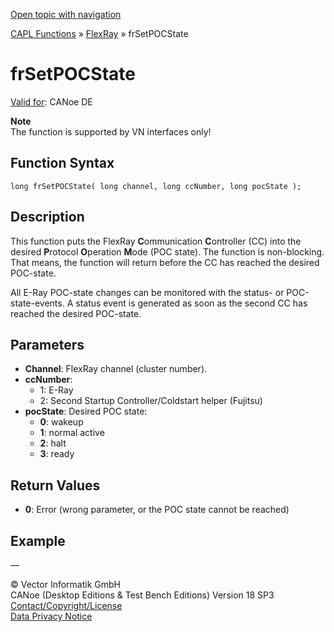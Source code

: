 [Open topic with navigation](../../../../../CANoeDEFamily.htm#Topics/CAPLFunctions/FlexRay/Functions/CAPLfunctionFRSetPocState.md)

[CAPL Functions](../../CAPLfunctions.md) » [FlexRay](../CAPLfunctionsFlexrayOverview.md) » frSetPOCState

# frSetPOCState

[Valid for](../../../Shared/FeatureAvailability.md): CANoe DE

**Note**  
The function is supported by VN interfaces only!

## Function Syntax

```
long frSetPOCState( long channel, long ccNumber, long pocState );
```

## Description

This function puts the FlexRay **C**ommunication **C**ontroller (CC) into the desired **P**rotocol **O**peration **M**ode (POC state). The function is non-blocking. That means, the function will return before the CC has reached the desired POC-state.

All E-Ray POC-state changes can be monitored with the status- or POC-state-events. A status event is generated as soon as the second CC has reached the desired POC-state.

## Parameters

- **Channel**: FlexRay channel (cluster number).
- **ccNumber**:
  - 1: E-Ray
  - 2: Second Startup Controller/Coldstart helper (Fujitsu)
- **pocState**: Desired POC state:
  - **0**: wakeup
  - **1**: normal active
  - **2**: halt
  - **3**: ready

## Return Values

- **0**: Error (wrong parameter, or the POC state cannot be reached)

## Example

—

© Vector Informatik GmbH  
CANoe (Desktop Editions & Test Bench Editions) Version 18 SP3  
[Contact/Copyright/License](../../../Shared/ContactCopyrightLicense.md)  
[Data Privacy Notice](https://www.vector.com/int/en/company/get-info/privacy-policy/)
